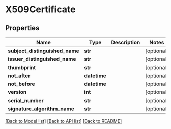 # X509Certificate

## Properties
Name | Type | Description | Notes
------------ | ------------- | ------------- | -------------
**subject_distinguished_name** | **str** |  | [optional] 
**issuer_distinguished_name** | **str** |  | [optional] 
**thumbprint** | **str** |  | [optional] 
**not_after** | **datetime** |  | [optional] 
**not_before** | **datetime** |  | [optional] 
**version** | **int** |  | [optional] 
**serial_number** | **str** |  | [optional] 
**signature_algorithm_name** | **str** |  | [optional] 

[[Back to Model list]](../README.md#documentation-for-models) [[Back to API list]](../README.md#documentation-for-api-endpoints) [[Back to README]](../README.md)

